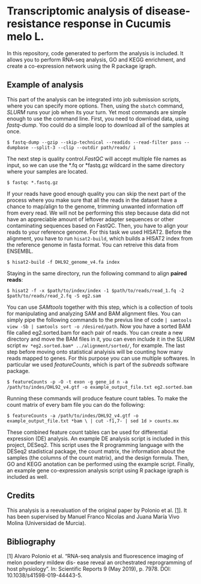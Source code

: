 # Transcriptomic analysis of disease-resistance response in Cucumis melo L.

In this repository, code generated to perform the analysis is included. It allows you to perform RNA-seq analysis, GO and KEGG enrichment,  and create a co-expression network using the R package igraph. 

## Example of analysis

This part of the analysis can be integrated into job submission scripts, where you can specify more options. Then, using the `sbatch` command, _SLURM_ runs your job when its your turn. Yet most commands are simple enough to use the command line. First, you need to download data, using _fastq-dump_. Yoo could do a simple loop to download all of the samples at once. 

`$ fastq-dump --gzip --skip-technical --readids --read-filter pass --dumpbase --split-3 --clip --outdir path/reads/ i`

The next step is quality control._FastQC_ will accept multiple file names as input, so we can use the *.fq or *fastq.gz  wildcard in the same directory where your samples are located. 

`$ fastqc *.fastq.gz`

If your reads have good enough quality you can skip the next part of the process where you make sure that all the reads in the dataset have a chance to map/align to the genome, trimming unwanted information off from every read. We will not be performing this step because data did not have an appreciable amount of leftover adapter sequences or other contaminating sequences based on FastQC. Then, you have to align your reads to your reference genome. For this task we used HISAT2. Before the alignment, you have to run `hisat2-build`, which builds a HISAT2 index from the reference genome in fasta format. You can retreive this data from ENSEMBL. 

`$ hisat2-build -f DHL92_genome_v4.fa index`

Staying in the same directory, run the following command to align **paired reads**: 

`$ hisat2 -f -x $path/to/index/index -1 $path/to/reads/read_1.fq -2 $path/to/reads/read_2.fq -S eg2.sam`

You can use _SAMtools_ together with this step, which is a collection of tools for manipulating and analyzing SAM and BAM alignment files. You can simply pipe the following commands to the previus line of code `| samtools view -Sb | samtools sort -o /desired/path`. Now you have a sorted BAM file called eg2.sorted.bam for each pair of reads. You can create a new directory and move the BAM files in it, you can even include it in the SLURM script `mv *eg2.sorted.bam* ../alignment/sorted/`, for example. The last step before moving onto statistical analyisis will be counting how many reads mapped to genes. For this purpose you can use multiple softwares. In particular we used _featureCounts_, which is part of the _subreads_ software package. 

`$ featureCounts -p -O -t exon -g gene_id n -a /path/to/indes/DHL92_v4.gtf -o example_output_file.txt eg2.sorted.bam`

Running these commands will produce feature count tables. To make the count matrix of every bam file you can do the following:

`$ featureCounts -a /path/to/indes/DHL92_v4.gtf -o example_output_file.txt *bam \
| cut -f1,7- | sed 1d > counts.mx`

These combined feature count tables can be used for differential expression (DE) analysis. An example DE analysis script is included in this project, DESeq2. This script uses the R programming language with the DESeq2 stadistical package, the count matrix, the information about the samples (the columns of the count matrix), and the design formula. Then, GO and KEGG anotation can be performed using the example script. Finally, an example gene co-expression analysis script using R package igraph is included as well.

## Credits

This analysis is a reevaluation of the original paper by Polonio et al.  [[1]](#1). It has been supervised by Manuel Franco Nicolas and Juana María Vivo Molina (Universidad de Murcia). 

## Bibliography

<a id="1">[1]</a> 
 Alvaro Polonio et al. “RNA-seq analysis and fluorescence imaging of melon powdery mildew dis-
ease reveal an orchestrated reprogramming of host physiology”. In: Scientific Reports 9 (May 2019),
p. 7978. DOI: 10.1038/s41598-019-44443-5. 




